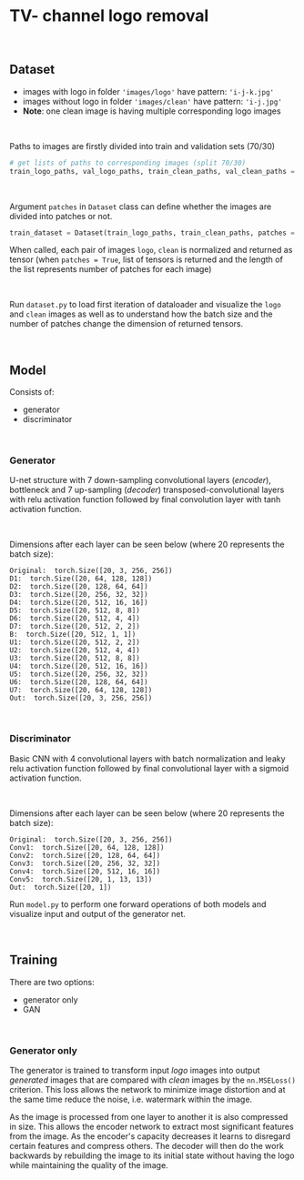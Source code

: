# TV- channel logo removal
 
 
 <br>
 
 ## Dataset
- images with logo in folder ```'images/logo'``` have pattern: ```'i-j-k.jpg'```
- images without logo in folder ```'images/clean'``` have pattern: ```'i-j.jpg'```
- **Note**: one clean image is having multiple corresponding logo images

<br>

Paths to images are firstly divided into train and validation sets (70/30)
```python
# get lists of paths to corresponding images (split 70/30)
train_logo_paths, val_logo_paths, train_clean_paths, val_clean_paths = get_paths()
```

<br>

Argument ```patches``` in ```Dataset``` class can define whether the images are divided into patches or not. 
```python
train_dataset = Dataset(train_logo_paths, train_clean_paths, patches = True)
```

When called, each pair of images  ```logo```, ```clean``` is normalized and returned as tensor (when ```patches = True```, list of tensors is returned and the length of the list represents number of patches for each image)

<br>

Run  ```dataset.py```  to load first iteration of dataloader and visualize the ```logo``` and ```clean``` images as well as to understand how the batch size and the number of patches change the dimension of returned tensors.

<br>

## Model 

Consists of:
- generator 
- discriminator


<br>

### Generator

U-net structure with 7 down-sampling convolutional layers (*encoder*), bottleneck and 7 up-sampling (*decoder*) transposed-convolutional layers with relu activation function followed by final convolution layer with tanh activation function. 

<br>

Dimensions after each layer can be seen below (where 20 represents the batch size):


```
Original:  torch.Size([20, 3, 256, 256])
D1:  torch.Size([20, 64, 128, 128])
D2:  torch.Size([20, 128, 64, 64])
D3:  torch.Size([20, 256, 32, 32])
D4:  torch.Size([20, 512, 16, 16])
D5:  torch.Size([20, 512, 8, 8])
D6:  torch.Size([20, 512, 4, 4])
D7:  torch.Size([20, 512, 2, 2])
B:  torch.Size([20, 512, 1, 1])
U1:  torch.Size([20, 512, 2, 2])
U2:  torch.Size([20, 512, 4, 4])
U3:  torch.Size([20, 512, 8, 8])
U4:  torch.Size([20, 512, 16, 16])
U5:  torch.Size([20, 256, 32, 32])
U6:  torch.Size([20, 128, 64, 64])
U7:  torch.Size([20, 64, 128, 128])
Out:  torch.Size([20, 3, 256, 256])
```

<br>

### Discriminator

Basic CNN with 4 convolutional layers with batch normalization and leaky relu activation function followed by final convolutional layer with a sigmoid activation function. 

<br>

Dimensions after each layer can be seen below (where 20 represents the batch size):

```
Original:  torch.Size([20, 3, 256, 256])
Conv1:  torch.Size([20, 64, 128, 128])
Conv2:  torch.Size([20, 128, 64, 64])
Conv3:  torch.Size([20, 256, 32, 32])
Conv4:  torch.Size([20, 512, 16, 16])
Conv5:  torch.Size([20, 1, 13, 13])
Out:  torch.Size([20, 1])
```

Run  ```model.py``` to perform one forward operations of both models and visualize input and output of the generator net.

<br>

## Training

There are two options:
- generator only
- GAN

<br>

### Generator only

The generator is trained to transform input *logo* images into output *generated* images that are compared with *clean* images by the ```nn.MSELoss()``` criterion. This loss allows the network to minimize image distortion and at the same time reduce the noise, i.e. watermark within the image.

As the image is processed from one layer to another it is also compressed in size. This allows the encoder network to extract most significant features from the image. As the encoder's capacity decreases it learns to disregard certain features and compress others. The decoder will then do the work backwards by rebuilding the image to its initial state without having the logo while maintaining the quality of the image. 

<br>









